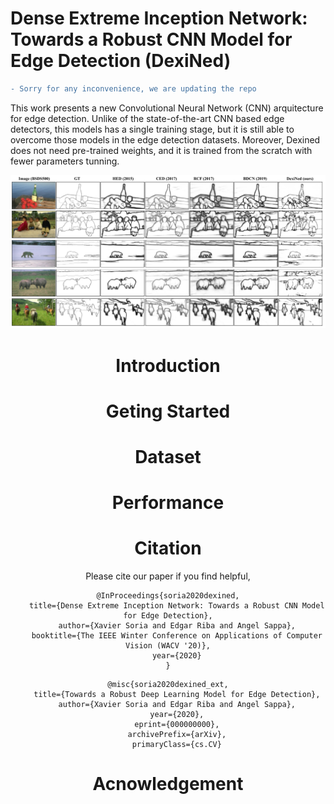 # Dense Extreme Inception Network: Towards a Robust CNN Model for Edge Detection (DexiNed)

```diff
- Sorry for any inconvenience, we are updating the repo
``` 

This work presents a new Convolutional Neural Network (CNN) arquitecture for edge detection. Unlike of the state-of-the-art CNN based edge detectors, this models has a single training stage, but it is still able to overcome those models in the edge detection datasets. Moreover, Dexined does not need pre-trained weights, and it is trained from the scratch with fewer parameters tunning.

<div style="text-align:center"><img src='figs/DexiNed_banner.png' width=800>

# Introduction

# Geting Started

# Dataset

# Performance



# Citation
Please cite our paper if you find helpful,
```
@InProceedings{soria2020dexined,
    title={Dense Extreme Inception Network: Towards a Robust CNN Model for Edge Detection},
    author={Xavier Soria and Edgar Riba and Angel Sappa},
    booktitle={The IEEE Winter Conference on Applications of Computer Vision (WACV '20)},
    year={2020}
}
```

```
@misc{soria2020dexined_ext,
    title={Towards a Robust Deep Learning Model for Edge Detection},
    author={Xavier Soria and Edgar Riba and Angel Sappa},
    year={2020},
    eprint={000000000},
    archivePrefix={arXiv},
    primaryClass={cs.CV}
```
# Acnowledgement

